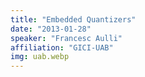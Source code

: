 ```yaml
---
title: "Embedded Quantizers"
date: "2013-01-28"
speaker: "Francesc Aulli"
affiliation: "GICI-UAB"
img: uab.webp
---
```

